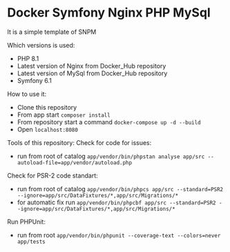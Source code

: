 # Docker Symfony Nginx PHP MySql

It is a simple template of SNPM

Which versions is used:
- PHP 8.1
- Latest version of Nginx from Docker_Hub repository
- Latest version of MySql from Docker_Hub repository
- Symfony 6.1

How to use it:
- Clone this repository
- From app start `composer install`
- From repository start a command `docker-compose up -d --build`
- Open `localhost:8080`

Tools of this repository:
Check for code for issues:
- run from root of catalog `app/vendor/bin/phpstan analyse app/src --autoload-file=app/vendor/autoload.php`

Check for PSR-2 code standart:
- run from root of catalog `app/vendor/bin/phpcs app/src --standard=PSR2 --ignore=app/src/DataFixtures/*,app/src/Migrations/*`
- for automatic fix run `app/vendor/bin/phpcbf app/src --standard=PSR2 --ignore=app/src/DataFixtures/*,app/src/Migrations/*`

Run PHPUnit:
- run from root `app/vendor/bin/phpunit --coverage-text --colors=never app/tests`
